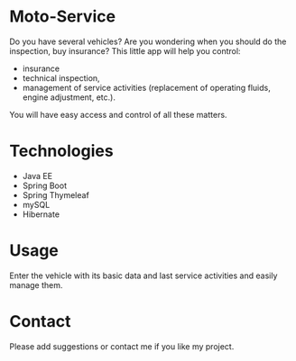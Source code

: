 # Moto-Service

Do you have several vehicles? Are you wondering when you should do the inspection, buy insurance?
This little app will help you control:
- insurance
- technical inspection,
- management of service activities (replacement of operating fluids, engine adjustment, etc.).

You will have easy access and control of all these matters.

# Technologies

- Java EE
- Spring Boot
- Spring Thymeleaf
- mySQL
- Hibernate

# Usage

Enter the vehicle with its basic data and last service activities and easily manage them.

# Contact

Please add suggestions or contact me if you like my project.